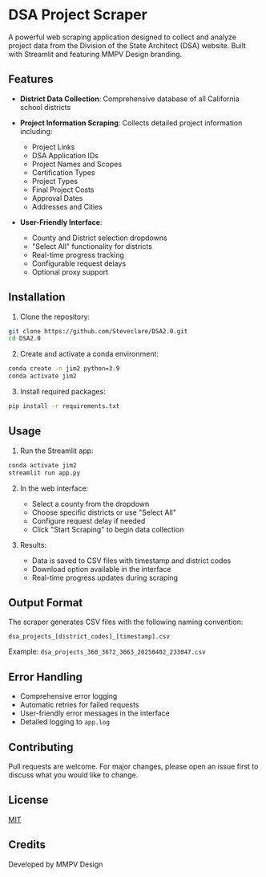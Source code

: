 # DSA Project Scraper

A powerful web scraping application designed to collect and analyze project data from the Division of the State Architect (DSA) website. Built with Streamlit and featuring MMPV Design branding.

## Features

- **District Data Collection**: Comprehensive database of all California school districts
- **Project Information Scraping**: Collects detailed project information including:
  - Project Links
  - DSA Application IDs
  - Project Names and Scopes
  - Certification Types
  - Project Types
  - Final Project Costs
  - Approval Dates
  - Addresses and Cities

- **User-Friendly Interface**:
  - County and District selection dropdowns
  - "Select All" functionality for districts
  - Real-time progress tracking
  - Configurable request delays
  - Optional proxy support

## Installation

1. Clone the repository:
```bash
git clone https://github.com/Steveclare/DSA2.0.git
cd DSA2.0
```

2. Create and activate a conda environment:
```bash
conda create -n jim2 python=3.9
conda activate jim2
```

3. Install required packages:
```bash
pip install -r requirements.txt
```

## Usage

1. Run the Streamlit app:
```bash
conda activate jim2
streamlit run app.py
```

2. In the web interface:
   - Select a county from the dropdown
   - Choose specific districts or use "Select All"
   - Configure request delay if needed
   - Click "Start Scraping" to begin data collection

3. Results:
   - Data is saved to CSV files with timestamp and district codes
   - Download option available in the interface
   - Real-time progress updates during scraping

## Output Format

The scraper generates CSV files with the following naming convention:
```
dsa_projects_[district_codes]_[timestamp].csv
```

Example: `dsa_projects_360_3672_3663_20250402_233047.csv`

## Error Handling

- Comprehensive error logging
- Automatic retries for failed requests
- User-friendly error messages in the interface
- Detailed logging to `app.log`

## Contributing

Pull requests are welcome. For major changes, please open an issue first to discuss what you would like to change.

## License

[MIT](LICENSE)

## Credits

Developed by MMPV Design 